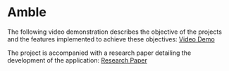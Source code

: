 # Amble

The following video demonstration describes the objective of the projects and the features implemented to achieve these objectives:
[Video Demo](https://youtu.be/dDKzE3HxLDI)

The project is accompanied with a research paper detailing the development of the application:
[Research Paper](https://drive.google.com/file/d/1vwVWje07U3fDRB1bCXWEPny1LbvMyIGi/view?usp=sharing)
